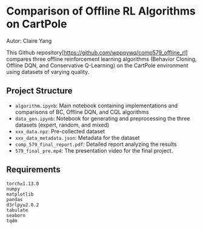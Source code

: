 # Comparison of Offline RL Algorithms on CartPole

Autor: Claire Yang

This Github repository[https://github.com/wppqywq/comp579_offline_rl] compares three offline reinforcement learning algorithms (Behavior Cloning, Offline DQN, and Conservative Q-Learning) on the CartPole environment using datasets of varying quality.

## Project Structure

- `algorithm.ipynb`: Main notebook containing implementations and comparisons of BC, Offline DQN, and CQL algorithms
- `data_gen.ipynb`: Notebook for generating and preprocessing the three datasets (expert, random, and mixed)
- `xxx_data.npz`: Pre-collected dataset
- `xxx_data_metadata.json`: Metadata for the dataset
- `comp_579_final_report.pdf`: Detailed report analyzing the results
- `579_final_pre.mp4`: The presentation video for the final project.

## Requirements

```gymnasium
torch≥1.13.0
numpy
matplotlib
pandas
d3rlpy≥2.0.2
tabulate
seaborn
tqdm 
```
